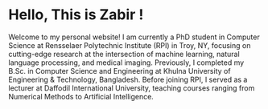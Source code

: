 
# Hello, This is Zabir !

Welcome to my personal website! I am currently a PhD student in Computer Science at Rensselaer Polytechnic Institute (RPI) in Troy, NY, focusing on cutting-edge research at the intersection of machine learning, natural language processing, and medical imaging. Previously, I completed my B.Sc. in Computer Science and Engineering at Khulna University of Engineering & Technology, Bangladesh. Before joining RPI, I served as a lecturer at Daffodil International University, teaching courses ranging from Numerical Methods to Artificial Intelligence.


